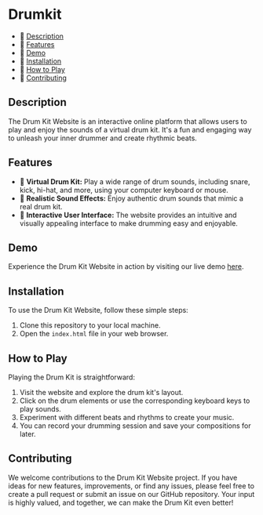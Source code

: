 # Drumkit
 
- 🥁 [Description](#description)
- 🥁 [Features](#features)
- 🥁 [Demo](#demo)
- 🥁 [Installation](#installation)
- 🥁 [How to Play](#how-to-play)
- 🥁 [Contributing](#contributing)

## Description

The Drum Kit Website is an interactive online platform that allows users to play and enjoy the sounds of a virtual drum kit. It's a fun and engaging way to unleash your inner drummer and create rhythmic beats.

## Features

- 🥁 **Virtual Drum Kit:** Play a wide range of drum sounds, including snare, kick, hi-hat, and more, using your computer keyboard or mouse.
- 🥁 **Realistic Sound Effects:** Enjoy authentic drum sounds that mimic a real drum kit.
- 🥁 **Interactive User Interface:** The website provides an intuitive and visually appealing interface to make drumming easy and enjoyable.

## Demo

Experience the Drum Kit Website in action by visiting our live demo [here](https://rahmaaaan.github.io/Drumkit/).

## Installation

To use the Drum Kit Website, follow these simple steps:

1. Clone this repository to your local machine.
2. Open the `index.html` file in your web browser.

## How to Play

Playing the Drum Kit is straightforward:

1. Visit the website and explore the drum kit's layout.
2. Click on the drum elements or use the corresponding keyboard keys to play sounds.
3. Experiment with different beats and rhythms to create your music.
4. You can record your drumming session and save your compositions for later.

## Contributing

We welcome contributions to the Drum Kit Website project. If you have ideas for new features, improvements, or find any issues, please feel free to create a pull request or submit an issue on our GitHub repository. Your input is highly valued, and together, we can make the Drum Kit even better!
